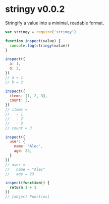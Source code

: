 
# stringy v0.0.2 

Stringify a value into a minimal, readable format.

```js
var stringy = require('stringy')

function inspect(value) {
  console.log(stringy(value))
}

inspect({
  a: 1,
  b: 2,
})
// a = 1
// b = 2

inspect({
  items: [1, 2, 3],
  count: 3,
})
// items =
//   - 1
//   - 2
//   - 3
// count = 3

inspect({
  user: {
    name: 'Alec',
    age: 23,
  }
})
// user =
//   name = "Alec"
//   age = 23

inspect(function() {
  return 1 + 1
})
// [object Function]
```

